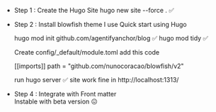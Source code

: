 
- Step 1 : Create the Hugo Site 
    hugo new site --force . ✅
- Step 2 : Install blowfish theme
    I use Quick start using Hugo
    
    hugo mod init github.com/agentifyanchor/blog ✅
    hugo mod tidy ✅

    Create config/_default/module.toml
    add this code 
    
    [[imports]]
    path = "github.com/nunocoracao/blowfish/v2"

    run 
    hugo server ✅ 
    site work fine in http://localhost:1313/

- Step 4 : Integrate with Front matter    
Instable with beta version 😖